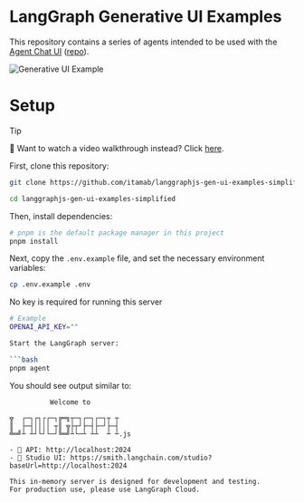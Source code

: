 # LangGraph Generative UI Examples

This repository contains a series of agents intended to be used with the [Agent Chat UI](https://agentchat.vercel.app) ([repo](https://github.com/langchain-ai/agent-chat-ui)).

![Generative UI Example](./static/gen_ui.gif)

# Setup

> [!TIP]
> 🎥 Want to watch a video walkthrough instead? Click [here](https://youtu.be/sCqN01R8nIQ).

First, clone this repository:

```bash
git clone https://github.com/itamab/langgraphjs-gen-ui-examples-simplified.git

cd langgraphjs-gen-ui-examples-simplified
```

Then, install dependencies:

```bash
# pnpm is the default package manager in this project
pnpm install
```

Next, copy the `.env.example` file, and set the necessary environment variables:

```bash
cp .env.example .env
```

No key is required for running this server

```bash
# Example
OPENAI_API_KEY=""

Start the LangGraph server:

```bash
pnpm agent
```

You should see output similar to:

```
          Welcome to

╦  ┌─┐┌┐┌┌─┐╔═╗┬─┐┌─┐┌─┐┬ ┬
║  ├─┤││││ ┬║ ╦├┬┘├─┤├─┘├─┤
╩═╝┴ ┴┘└┘└─┘╚═╝┴└─┴ ┴┴  ┴ ┴.js

- 🚀 API: http://localhost:2024
- 🎨 Studio UI: https://smith.langchain.com/studio?baseUrl=http://localhost:2024

This in-memory server is designed for development and testing.
For production use, please use LangGraph Cloud.